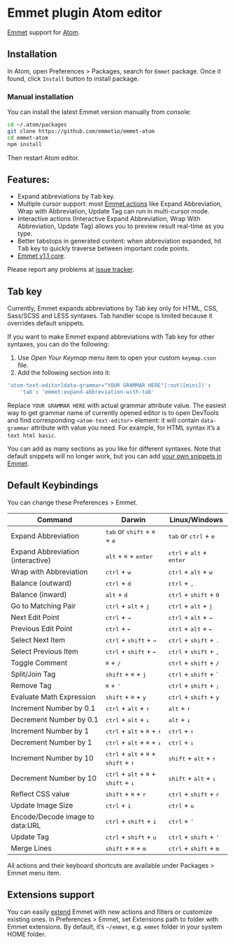 # Emmet plugin Atom editor

[Emmet](http://emmet.io) support for [Atom](http://atom.io).

## Installation

In Atom, open Preferences > Packages, search for `Emmet` package. Once it found, click `Install` button to install package.

### Manual installation

You can install the latest Emmet version manually from console:

```bash
cd ~/.atom/packages
git clone https://github.com/emmetio/emmet-atom
cd emmet-atom
npm install
```

Then restart Atom editor.

## Features:

* Expand abbreviations by <kbd>Tab</kbd> key.
* Multiple cursor support: most [Emmet actions](http://docs.emmet.io/actions/) like Expand Abbreviation, Wrap with Abbreviation, Update Tag can run in multi-cursor mode.
* Interactive actions (Interactive Expand Abbreviation, Wrap With Abbreviation, Update Tag) allows you to preview result real-time as you type.
* Better tabstops in generated content: when abbreviation expanded, hit <kbd>Tab</kbd> key to quickly traverse between important code points.
* [Emmet v1.1 core](http://emmet.io/blog/beta-v1-1/).

Please report any problems at [issue tracker](https://github.com/emmetio/emmet-atom/issues).

## Tab key

Currently, Emmet expands abbreviations by Tab key only for HTML, CSS, Sass/SCSS and LESS syntaxes. Tab handler scope is limited because it overrides default snippets.

If you want to make Emmet expand abbreviations with Tab key for other syntaxes, you can do the following:

1. Use *Open Your Keymap* menu item to open your custom `keymap.cson` file.
2. Add the following section into it:

```coffee
'atom-text-editor[data-grammar="YOUR GRAMMAR HERE"]:not([mini])':
    'tab': 'emmet:expand-abbreviation-with-tab'
```

Replace `YOUR GRAMMAR HERE` with actual grammar attribute value. The easiest way to get grammar name of currently opened editor is to open DevTools and find corresponding `<atom-text-editor>` element: it will contain `data-grammar` attribute with value you need. For example, for HTML syntax it’s a `text html basic`.

You can add as many sections as you like for different syntaxes. Note that default snippets will no longer work, but you can add [your own snippets in Emmet](http://docs.emmet.io/customization/).

## Default Keybindings

You can change these Preferences > Emmet.

Command | Darwin | Linux/Windows
------- | ------ | -------------
Expand Abbreviation | <kbd>tab</kbd> or <kbd>shift</kbd> + <kbd>⌘</kbd> + <kbd>e</kbd> | <kbd>tab</kbd> or <kbd>ctrl</kbd> + <kbd>e</kbd>
Expand Abbreviation (interactive) | <kbd>alt</kbd> + <kbd>⌘</kbd> + <kbd>enter</kbd> | <kbd>ctrl</kbd> + <kbd>alt</kbd> + <kbd>enter</kbd>
Wrap with Abbreviation | <kbd>ctrl</kbd> + <kbd>w</kbd> | <kbd>ctrl</kbd> + <kbd>alt</kbd> + <kbd>w</kbd>
Balance (outward) | <kbd>ctrl</kbd> + <kbd>d</kbd> | <kbd>ctrl</kbd> + <kbd>,</kbd>
Balance (inward) | <kbd>alt</kbd> + <kbd>d</kbd> | <kbd>ctrl</kbd> + <kbd>shift</kbd> + <kbd>0</kbd>
Go to Matching Pair | <kbd>ctrl</kbd> + <kbd>alt</kbd> + <kbd>j</kbd> | <kbd>ctrl</kbd> + <kbd>alt</kbd> + <kbd>j</kbd>
Next Edit Point | <kbd>ctrl</kbd> + <kbd>→</kbd> | <kbd>ctrl</kbd> + <kbd>alt</kbd> + <kbd>→</kbd>
Previous Edit Point | <kbd>ctrl</kbd> + <kbd>←</kbd> | <kbd>ctrl</kbd> + <kbd>alt</kbd> + <kbd>←</kbd>
Select Next Item | <kbd>ctrl</kbd> + <kbd>shift</kbd> + <kbd>→</kbd> | <kbd>ctrl</kbd> + <kbd>shift</kbd> + <kbd>.</kbd>
Select Previous Item | <kbd>ctrl</kbd> + <kbd>shift</kbd> + <kbd>←</kbd> | <kbd>ctrl</kbd> + <kbd>shift</kbd> + <kbd>,</kbd>
Toggle Comment | <kbd>⌘</kbd> + <kbd>/</kbd> | <kbd>ctrl</kbd> + <kbd>shift</kbd> + <kbd>/</kbd>
Split/Join Tag | <kbd>shift</kbd> + <kbd>⌘</kbd> + <kbd>j</kbd> | <kbd>ctrl</kbd> + <kbd>shift</kbd> + <kbd>`</kbd>
Remove Tag | <kbd>⌘</kbd> + <kbd>'</kbd> | <kbd>ctrl</kbd> + <kbd>shift</kbd> + <kbd>;</kbd>
Evaluate Math Expression | <kbd>shift</kbd> + <kbd>⌘</kbd> + <kbd>y</kbd> | <kbd>ctrl</kbd> + <kbd>shift</kbd> + <kbd>y</kbd>
Increment Number by 0.1 | <kbd>ctrl</kbd> + <kbd>alt</kbd> + <kbd>↑</kbd> | <kbd>alt</kbd> + <kbd>↑</kbd>
Decrement Number by 0.1 | <kbd>ctrl</kbd> + <kbd>alt</kbd> + <kbd>↓</kbd> | <kbd>alt</kbd> + <kbd>↓</kbd>
Increment Number by 1 | <kbd>ctrl</kbd> + <kbd>alt</kbd> + <kbd>⌘</kbd> + <kbd>↑</kbd> | <kbd>ctrl</kbd> + <kbd>↑</kbd>
Decrement Number by 1 | <kbd>ctrl</kbd> + <kbd>alt</kbd> + <kbd>⌘</kbd> + <kbd>↓</kbd> | <kbd>ctrl</kbd> + <kbd>↓</kbd>
Increment Number by 10 | <kbd>ctrl</kbd> + <kbd>alt</kbd> + <kbd>⌘</kbd> + <kbd>shift</kbd> + <kbd>↑</kbd> | <kbd>shift</kbd> + <kbd>alt</kbd> + <kbd>↑</kbd>
Decrement Number by 10 | <kbd>ctrl</kbd> + <kbd>alt</kbd> + <kbd>⌘</kbd> + <kbd>shift</kbd> + <kbd>↓</kbd> | <kbd>shift</kbd> + <kbd>alt</kbd> + <kbd>↓</kbd>
Reflect CSS value | <kbd>shift</kbd> + <kbd>⌘</kbd> + <kbd>r</kbd> | <kbd>ctrl</kbd> + <kbd>shift</kbd> + <kbd>r</kbd>
Update Image Size | <kbd>ctrl</kbd> + <kbd>i</kbd> | <kbd>ctrl</kbd> + <kbd>u</kbd>
Encode/Decode image to data:URL | <kbd>ctrl</kbd> + <kbd>shift</kbd> + <kbd>i</kbd> | <kbd>ctrl</kbd> + <kbd>'</kbd>
Update Tag | <kbd>ctrl</kbd> + <kbd>shift</kbd> + <kbd>u</kbd> | <kbd>ctrl</kbd> + <kbd>shift</kbd> + <kbd>'</kbd>
Merge Lines | <kbd>shift</kbd> + <kbd>⌘</kbd> + <kbd>m</kbd> | <kbd>ctrl</kbd> + <kbd>shift</kbd> + <kbd>m</kbd>

All actions and their keyboard shortcuts are available under Packages > Emmet menu item.

## Extensions support

You can easily [extend](http://docs.emmet.io/customization/) Emmet with new actions and filters or customize existing ones. In Preferences > Emmet, set Extensions path to folder with Emmet extensions. By default, it’s `~/emmet`, e.g. `emmet` folder in your system HOME folder.
